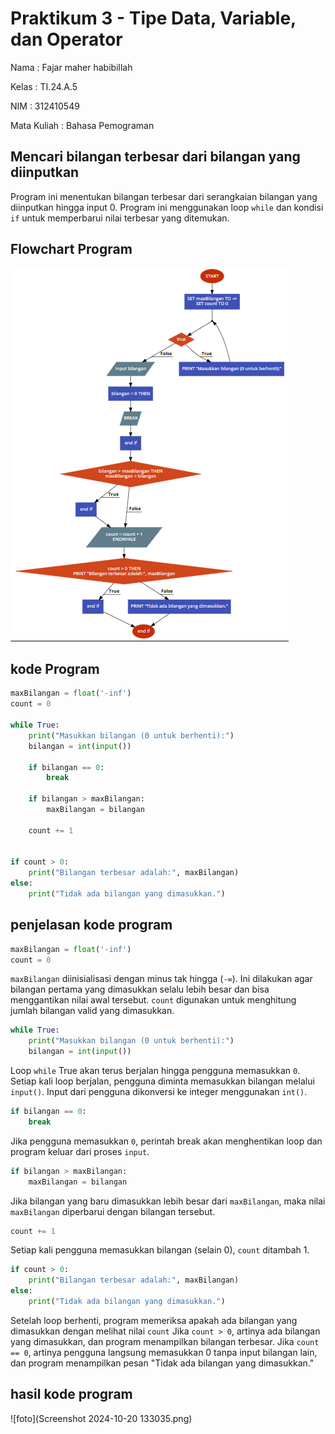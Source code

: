 # Praktikum 3 - Tipe Data, Variable, dan Operator

Nama : Fajar maher habibillah

Kelas : TI.24.A.5

NIM : 312410549

Mata Kuliah : Bahasa Pemograman


## Mencari bilangan terbesar dari bilangan yang diinputkan
Program ini menentukan bilangan terbesar dari serangkaian bilangan yang diinputkan hingga input 0. Program ini menggunakan loop `while` dan kondisi `if` untuk memperbarui nilai terbesar yang ditemukan.

## Flowchart Program
![Foto](https://github.com/FajarMhr24/flochart/blob/bed00e29a4955786613abc593559239314794c8d/fc.2%2C3.png)

## kode Program
```python
maxBilangan = float('-inf')  
count = 0

while True:
    print("Masukkan bilangan (0 untuk berhenti):")
    bilangan = int(input())  

    if bilangan == 0:
        break  

    if bilangan > maxBilangan:
        maxBilangan = bilangan  

    count += 1 


if count > 0:
    print("Bilangan terbesar adalah:", maxBilangan)
else:
    print("Tidak ada bilangan yang dimasukkan.")

```
## penjelasan kode program

```python
maxBilangan = float('-inf')  
count = 0
```
`maxBilangan` diinisialisasi dengan minus tak hingga (`-∞`). Ini dilakukan agar bilangan pertama yang dimasukkan selalu lebih besar dan bisa menggantikan nilai awal tersebut.
`count` digunakan untuk menghitung jumlah bilangan valid yang dimasukkan.

```python
while True:
    print("Masukkan bilangan (0 untuk berhenti):")
    bilangan = int(input())  
```
Loop `while` True akan terus berjalan hingga pengguna memasukkan `0`.
Setiap kali loop berjalan, pengguna diminta memasukkan bilangan melalui `input()`.
Input dari pengguna dikonversi ke integer menggunakan `int()`.

```python
if bilangan == 0:
    break  
```
Jika pengguna memasukkan `0`, perintah break akan menghentikan loop dan program keluar dari proses `input`.

```python
if bilangan > maxBilangan:
    maxBilangan = bilangan  
```
Jika bilangan yang baru dimasukkan lebih besar dari `maxBilangan`, maka nilai `maxBilangan` diperbarui dengan bilangan tersebut.

```python
count += 1  
```
Setiap kali pengguna memasukkan bilangan (selain 0), `count` ditambah 1.

```python
if count > 0:
    print("Bilangan terbesar adalah:", maxBilangan)
else:
    print("Tidak ada bilangan yang dimasukkan.")
```
Setelah loop berhenti, program memeriksa apakah ada bilangan yang dimasukkan dengan melihat nilai `count`
   Jika `count > 0`, artinya ada bilangan yang dimasukkan, dan program menampilkan bilangan terbesar.
   Jika `count == 0`, artinya pengguna langsung memasukkan 0 tanpa input bilangan lain, dan program menampilkan pesan "Tidak ada bilangan yang dimasukkan."

## hasil kode program
![foto](Screenshot 2024-10-20 133035.png)
